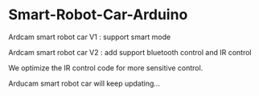 # Smart-Robot-Car-Arduino

Ardcam smart robot car V1 : support smart mode

Ardcam smart robot car V2 : add support bluetooth control and IR control

We optimize the IR control code for more sensitive control.

Arducam smart robot car will keep updating...


